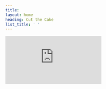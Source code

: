 ```yaml
---
title:
layout: home
heading: Cut the Cake
list_title: ' '
---
```



<div class="demo-container">
  <iframe src="https://lens.cut.social/#/mad2020a/en" frameborder="0" allowfullscreen=""></iframe>
</div>
